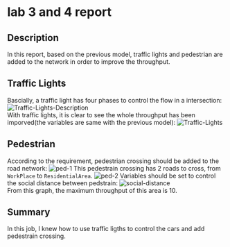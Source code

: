 # lab 3 and 4 report
## Description
In this report, based on the previous model, traffic lights and pedestrian are added to the network in order to improve the throughput.
## Traffic Lights
Bascially, a traffic light has four phases to control the flow in a intersection:  
![Traffic-Lights-Description](https://tva1.sinaimg.cn/large/007S8ZIlgy1ggyolo14q3j30cw0apwep.jpg)  
With traffic lights, it is clear to see the whole throughput has been imporved(the variables are same with the previous model):
![Traffic-Lights](https://tva1.sinaimg.cn/large/007S8ZIlgy1ggyom5jee7g30rx0grb2a.gif)
## Pedestrian
According to the requirement, pedestrian crossing should be added to the road network:
![ped-1](https://tva1.sinaimg.cn/large/007S8ZIlgy1ggypftr3cng30u60g44qp.gif)
This pedestrain crossing has 2 roads to cross, from `WorkPlace` to `ResidentialArea`.
![ped-2](https://tva1.sinaimg.cn/large/007S8ZIlgy1ggypfwn5dmg30u60gshdv.gif)
Variables should be set to control the social distance between pedstrain:
![social-distance](https://tva1.sinaimg.cn/large/007S8ZIlgy1ggyq415aeqg30ja0gskjm.gif)  
From this graph, the maximum throughput of this area is 10.
## Summary
In this job, I knew how to use traffic ligths to control the cars and add pedestrain crossing.